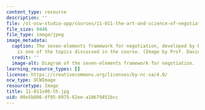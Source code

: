 ```yaml
---
content_type: resource
description: ''
file: /ol-ocw-studio-app/courses/11-011-the-art-and-science-of-negotiation-spring-2006/00e5b806df95097582eea10679451bcc_11-011s06-th.jpg
file_size: 9446
file_type: image/jpeg
image_metadata:
  caption: The seven-elements framework for negotiation, developed by Roger Fisher,
    is one of the topics discussed in the course. (Image by Prof. David Laws.)
  credit: ''
  image-alt: Diagram of the seven-elements framework for negotiation.
learning_resource_types: []
license: https://creativecommons.org/licenses/by-nc-sa/4.0/
ocw_type: OCWImage
resourcetype: Image
title: 11-011s06-th.jpg
uid: 00e5b806-df95-0975-82ee-a10679451bcc
---
```

